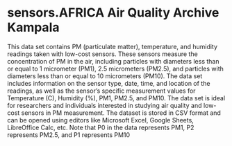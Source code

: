 # sensors.AFRICA Air Quality Archive Kampala

This data set contains PM (particulate matter), temperature, and humidity readings taken with low-cost sensors. These sensors measure the concentration of PM in the air, including particles with diameters less than or equal to 1 micrometer (PM1), 2.5 micrometers (PM2.5), and particles with diameters less than or equal to 10 micrometers (PM10). The data set includes information on the sensor type, date, time, and location of the readings, as well as the sensor’s specific measurement values for Temperature (C), Humidity (%), PM1, PM2.5, and PM10. The data set is ideal for researchers and individuals interested in studying air quality and low-cost sensors in PM measurement. The dataset is stored in CSV format and can be opened using editors like Microsoft Excel, Google Sheets, LibreOffice Calc, etc. Note that P0 in the data represents PM1, P2 represents PM2.5, and P1 represents PM10
